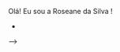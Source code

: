

    
Olá! Eu sou a Roseane da Silva !



- 
--> <div >
         <a href="https://github.com/rosysilvaa">
  </div>
         
